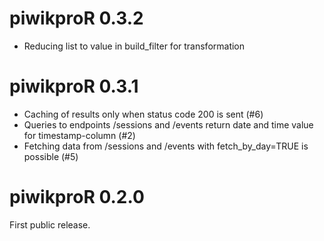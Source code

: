 # piwikproR 0.3.2

* Reducing list to value in build_filter for transformation

# piwikproR 0.3.1

* Caching of results only when status code 200 is sent (#6)
* Queries to endpoints /sessions and /events return date and time value for timestamp-column (#2)
* Fetching data from /sessions and /events with fetch_by_day=TRUE is possible (#5)

# piwikproR 0.2.0

First public release. 
